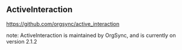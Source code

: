 ##  ActiveInteraction

https://github.com/orgsync/active_interaction

note:
    ActiveInteraction is maintained by OrgSync, and is currently on version 2.1.2
